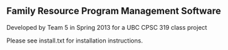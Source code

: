 Family Resource Program Management Software
-------------------------------------------

Developed by Team 5 in Spring 2013 for a UBC CPSC 319 class project

Please see install.txt for installation instructions.
